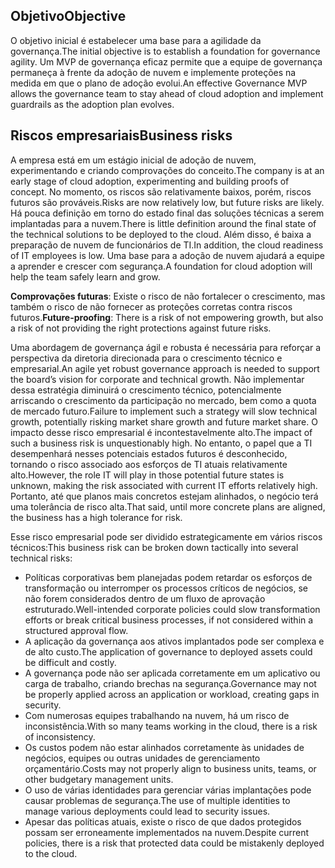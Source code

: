 <!-- TEMPLATE FILE - DO NOT ADD METADATA -->

## <a name="objective"></a><span data-ttu-id="a11f4-101">Objetivo</span><span class="sxs-lookup"><span data-stu-id="a11f4-101">Objective</span></span>

<span data-ttu-id="a11f4-102">O objetivo inicial é estabelecer uma base para a agilidade da governança.</span><span class="sxs-lookup"><span data-stu-id="a11f4-102">The initial objective is to establish a foundation for governance agility.</span></span> <span data-ttu-id="a11f4-103">Um MVP de governança eficaz permite que a equipe de governança permaneça à frente da adoção de nuvem e implemente proteções na medida em que o plano de adoção evolui.</span><span class="sxs-lookup"><span data-stu-id="a11f4-103">An effective Governance MVP allows the governance team to stay ahead of cloud adoption and implement guardrails as the adoption plan evolves.</span></span>

## <a name="business-risks"></a><span data-ttu-id="a11f4-104">Riscos empresariais</span><span class="sxs-lookup"><span data-stu-id="a11f4-104">Business risks</span></span>

<span data-ttu-id="a11f4-105">A empresa está em um estágio inicial de adoção de nuvem, experimentando e criando comprovações do conceito.</span><span class="sxs-lookup"><span data-stu-id="a11f4-105">The company is at an early stage of cloud adoption, experimenting and building proofs of concept.</span></span> <span data-ttu-id="a11f4-106">No momento, os riscos são relativamente baixos, porém, riscos futuros são prováveis.</span><span class="sxs-lookup"><span data-stu-id="a11f4-106">Risks are now relatively low, but future risks are likely.</span></span> <span data-ttu-id="a11f4-107">Há pouca definição em torno do estado final das soluções técnicas a serem implantadas para a nuvem.</span><span class="sxs-lookup"><span data-stu-id="a11f4-107">There is little definition around the final state of the technical solutions to be deployed to the cloud.</span></span> <span data-ttu-id="a11f4-108">Além disso, é baixa a preparação de nuvem de funcionários de TI.</span><span class="sxs-lookup"><span data-stu-id="a11f4-108">In addition, the cloud readiness of IT employees is low.</span></span> <span data-ttu-id="a11f4-109">Uma base para a adoção de nuvem ajudará a equipe a aprender e crescer com segurança.</span><span class="sxs-lookup"><span data-stu-id="a11f4-109">A foundation for cloud adoption will help the team safely learn and grow.</span></span>

<span data-ttu-id="a11f4-110">**Comprovações futuras**: Existe o risco de não fortalecer o crescimento, mas também o risco de não fornecer as proteções corretas contra riscos futuros.</span><span class="sxs-lookup"><span data-stu-id="a11f4-110">**Future-proofing**: There is a risk of not empowering growth, but also a risk of not providing the right protections against future risks.</span></span>

<span data-ttu-id="a11f4-111">Uma abordagem de governança ágil e robusta é necessária para reforçar a perspectiva da diretoria direcionada para o crescimento técnico e empresarial.</span><span class="sxs-lookup"><span data-stu-id="a11f4-111">An agile yet robust governance approach is needed to support the board’s vision for corporate and technical growth.</span></span> <span data-ttu-id="a11f4-112">Não implementar dessa estratégia diminuirá o crescimento técnico, potencialmente arriscando o crescimento da participação no mercado, bem como a quota de mercado futuro.</span><span class="sxs-lookup"><span data-stu-id="a11f4-112">Failure to implement such a strategy will slow technical growth, potentially risking market share growth and future market share.</span></span> <span data-ttu-id="a11f4-113">O impacto desse risco empresarial é incontestavelmente alto.</span><span class="sxs-lookup"><span data-stu-id="a11f4-113">The impact of such a business risk is unquestionably high.</span></span> <span data-ttu-id="a11f4-114">No entanto, o papel que a TI desempenhará nesses potenciais estados futuros é desconhecido, tornando o risco associado aos esforços de TI atuais relativamente alto.</span><span class="sxs-lookup"><span data-stu-id="a11f4-114">However, the role IT will play in those potential future states is unknown, making the risk associated with current IT efforts relatively high.</span></span> <span data-ttu-id="a11f4-115">Portanto, até que planos mais concretos estejam alinhados, o negócio terá uma tolerância de risco alta.</span><span class="sxs-lookup"><span data-stu-id="a11f4-115">That said, until more concrete plans are aligned, the business has a high tolerance for risk.</span></span>

<span data-ttu-id="a11f4-116">Esse risco empresarial pode ser dividido estrategicamente em vários riscos técnicos:</span><span class="sxs-lookup"><span data-stu-id="a11f4-116">This business risk can be broken down tactically into several technical risks:</span></span>

- <span data-ttu-id="a11f4-117">Políticas corporativas bem planejadas podem retardar os esforços de transformação ou interromper os processos críticos de negócios, se não forem considerados dentro de um fluxo de aprovação estruturado.</span><span class="sxs-lookup"><span data-stu-id="a11f4-117">Well-intended corporate policies could slow transformation efforts or break critical business processes, if not considered within a structured approval flow.</span></span>
- <span data-ttu-id="a11f4-118">A aplicação da governança aos ativos implantados pode ser complexa e de alto custo.</span><span class="sxs-lookup"><span data-stu-id="a11f4-118">The application of governance to deployed assets could be difficult and costly.</span></span>
- <span data-ttu-id="a11f4-119">A governança pode não ser aplicada corretamente em um aplicativo ou carga de trabalho, criando brechas na segurança.</span><span class="sxs-lookup"><span data-stu-id="a11f4-119">Governance may not be properly applied across an application or workload, creating gaps in security.</span></span>
- <span data-ttu-id="a11f4-120">Com numerosas equipes trabalhando na nuvem, há um risco de inconsistência.</span><span class="sxs-lookup"><span data-stu-id="a11f4-120">With so many teams working in the cloud, there is a risk of inconsistency.</span></span>
- <span data-ttu-id="a11f4-121">Os custos podem não estar alinhados corretamente às unidades de negócios, equipes ou outras unidades de gerenciamento orçamentário.</span><span class="sxs-lookup"><span data-stu-id="a11f4-121">Costs may not properly align to business units, teams, or other budgetary management units.</span></span>
- <span data-ttu-id="a11f4-122">O uso de várias identidades para gerenciar várias implantações pode causar problemas de segurança.</span><span class="sxs-lookup"><span data-stu-id="a11f4-122">The use of multiple identities to manage various deployments could lead to security issues.</span></span>
- <span data-ttu-id="a11f4-123">Apesar das políticas atuais, existe o risco de que dados protegidos possam ser erroneamente implementados na nuvem.</span><span class="sxs-lookup"><span data-stu-id="a11f4-123">Despite current policies, there is a risk that protected data could be mistakenly deployed to the cloud.</span></span>
